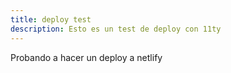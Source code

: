 ```yaml
---
title: deploy test
description: Esto es un test de deploy con 11ty
---
```

Probando a hacer un deploy a netlify